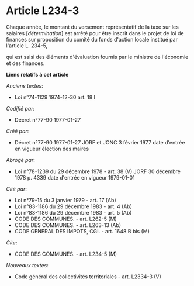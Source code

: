 # Article L234-3

Chaque année, le montant du versement représentatif de la taxe sur les salaires [*détermination*] est arrêté pour être
inscrit dans le projet de loi de finances sur proposition du comité du fonds d'action locale institué par l'article L. 234-5,

qui est saisi des éléments d'évaluation fournis par le ministre de l'économie et des finances.

**Liens relatifs à cet article**

_Anciens textes_:

  - Loi n°74-1129 1974-12-30 art. 18 I

_Codifié par_:

  - Décret n°77-90 1977-01-27

_Créé par_:

  - Décret n°77-90 1977-01-27 JORF et JONC 3 février 1977 date d'entrée en vigueur élection des maires

_Abrogé par_:

  - Loi n°78-1239 du 29 décembre 1978 - art. 38 (V) JORF 30 décembre 1978 p. 4339 date d'entrée en vigueur 1979-01-01

_Cité par_:

  - Loi n°79-15 du 3 janvier 1979 - art. 17 (Ab)
  - Loi n°83-1186 du 29 décembre 1983 - art. 4 (Ab)
  - Loi n°83-1186 du 29 décembre 1983 - art. 5 (Ab)
  - CODE DES COMMUNES. - art. L262-5 (M)
  - CODE DES COMMUNES. - art. L263-13 (Ab)
  - CODE GENERAL DES IMPOTS, CGI. - art. 1648 B bis (M)

_Cite_:

  - CODE DES COMMUNES. - art. L234-5 (M)

_Nouveaux textes_:

  - Code général des collectivités territoriales - art. L2334-3 (V)
